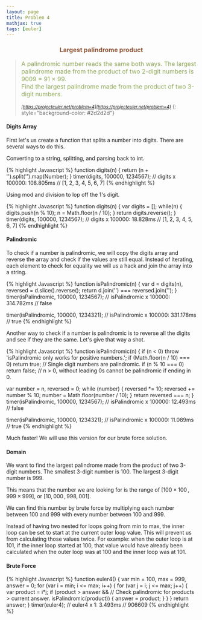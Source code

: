 ```yaml
---
layout: page
title: Problem 4
mathjax: true
tags: [euler]
---
```


<h3 style="color: #8f5536; text-align: center">Largest palindrome product</h3>

> <small><span style="font-size: 1rem; color: #90a959">A palindromic number reads the same both ways. The largest palindrome made from the product of two 2-digit numbers is 9009 = 91 × 99.<br>
> Find the largest palindrome made from the product of two 3-digit numbers.</span><br><br>
> <cite>[https://projecteuler.net/problem=4](https://projecteuler.net/problem=4)</cite></small>
{: style="background-color: #2d2d2d"}

#### Digits Array

First let's us create a function that splits a number into digits. There are several ways to do this.

Converting to a string, splitting, and parsing back to int.

{% highlight Javascript %}
function digits(n) {
  return (n + '').split('').map(Number);
}
timer(digits, 100000, 1234567);
// digits x 100000: 108.805ms
// [1, 2, 3, 4, 5, 6, 7]
{% endhighlight %}

Using mod and division to lop off the 1's digit.

{% highlight Javascript %}
function digits(n) {
  var digits = [];
  while(n) {
    digits.push(n % 10);
    n = Math.floor(n / 10);
  }
  return digits.reverse();
}
timer(digits, 100000, 1234567);
// digits x 100000: 18.828ms
// [1, 2, 3, 4, 5, 6, 7]
{% endhighlight %}


#### Palindromic

To check if a number is palindromic, we will copy the digits array and reverse the array and check if the values are still equal. Instead of iterating, each element to check for equality we will us a hack and join the array into a string.

{% highlight Javascript %}
function isPalindromic(n) {
  var d = digits(n),
      reversed = d.slice().reverse();
  return d.join('') === reversed.join('');
}
timer(isPalindromic, 100000, 1234567);
// isPalindromic x 100000: 314.782ms
// false

timer(isPalindromic, 100000, 1234321);
// isPalindromic x 100000: 331.178ms
// true
{% endhighlight %}

Another way to check if a number is palindromic is to reverse all the digits and see if they are the same. Let's give that way a shot.

{% highlight Javascript %}
function isPalindromic(n) {
  if (n < 0) throw 'isPalindromic only works for positive numbers.';
  if (Math.floor(n / 10) === 0) return true; // Single digit numbers are palindromic.
  if (n % 10 === 0) return false; // n > 0, without leading 0s cannot be palindromic if ending in 0.

  var number = n,
      reversed = 0;
  while (number) {
    reversed *= 10;
    reversed += number % 10;
    number = Math.floor(number / 10);
  }
  return reversed === n;
}
timer(isPalindromic, 100000, 1234567);
// isPalindromic x 100000: 12.493ms
// false

timer(isPalindromic, 100000, 1234321);
// isPalindromic x 100000: 11.089ms
// true
{% endhighlight %}

Much faster! We will use this version for our brute force solution.

#### Domain

We want to find the largest palindrome made from the product of two 3-digit numbers. The smallest 3-digit number is 100. The largest 3-digit number is 999.

This means that the number we are looking for is the range of $[100\times100\,,999\times999]$, or $[10,000\,,998,001]$.

We can find this number by brute force by multiplying each number between 100 and 999 with every number between 100 and 999.

Instead of having two nested for loops going from min to max, the inner loop can be set to start at the current outer loop value. This will prevent us from calculating those values twice. For example: when the outer loop is at 101, if the inner loop started at 100, that value would have already been calculated when the outer loop was at 100 and the inner loop was at 101.

#### Brute Force

{% highlight Javascript %}
function euler4() {
  var min = 100,
      max = 999,
      answer = 0;
  for (var i = min; i <= max; i++) {
    for (var j = i; j <= max; j++) {
      var product = i*j;
      if (product > answer && // Check palindromic for products > current answer.
          isPalindromic(product)) {
        answer = product;
      }
    }
  }
  return answer;
}
timer(euler4);
// euler4 x 1: 3.493ms
// 906609
{% endhighlight %}

